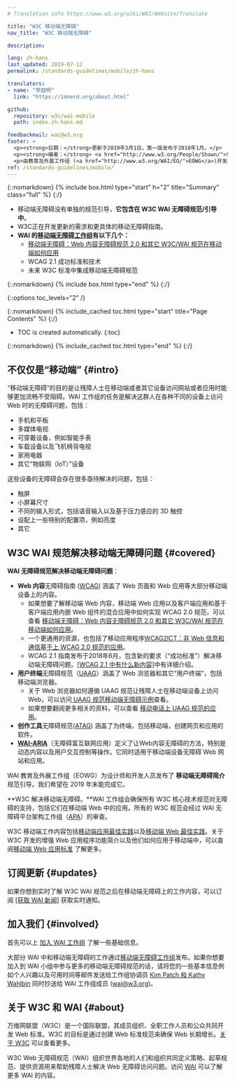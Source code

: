 ```yaml
---
# Translation info https://www.w3.org/wiki/WAI/Website/Translate

title: "W3C 移动端无障碍"
nav_title: "W3C 移动端无障碍"

description: 

lang: zh-hans
last_updated: 2019-07-12
permalink: /standards-guidelines/mobile/zh-hans

translators:
- name: "李喆明"
  link: "https://imnerd.org/about.html"

github:
  repository: w3c/wai-mobile
  path: index.zh-hans.md

feedbackmail: wai@w3.org
footer: >
  <p><strong>日期：</strong>更新于2019年3月1日。第一版发布于2018年1月。</p>
  <p><strong>编者：</strong> <a href="http://www.w3.org/People/Shawn/">Shawn Lawton Henry</a>. 贡献者： <a href="http://www.w3.org/People/Brewer/">Judy Brewer</a>.</p>
  <p>由教育及外展工作组 (<a href="http://www.w3.org/WAI/EO/">EOWG</a>)开发。</p>
ref: /standards-guidelines/mobile/
---
```


{::nomarkdown}
{% include box.html type="start" h="2" title="Summary" class="full" %}
{:/}

- 移动端无障碍没有单独的规范引导，**它包含在 W3C WAI 无障碍规范/引导中**。
- W3C正在开发更新的需求和更具体的移动无障碍指南。
- **WAI 的[移动端无障碍工作组](https://www.w3.org/WAI/GL/mobile-a11y-tf/)有以下几个：**
    - [移动端无障碍：Web 内容无障碍规范 2.0 和其它 W3C/WAI 规范在移动端如何应用](http://www.w3.org/TR/mobile-accessibility-mapping/)
    - WCAG 2.1 成功标准和技术
    - 未来 W3C 标准中集成移动端无障碍规范

{::nomarkdown}
{% include box.html type="end" %}
{:/}


{::options toc_levels="2" /}

{::nomarkdown}
{% include_cached toc.html type="start" title="Page Contents" %}
{:/}

-   TOC is created automatically.
{:toc}

{::nomarkdown}
{% include_cached toc.html type="end" %}
{:/}

## 不仅仅是“移动端” {#intro}

“移动端无障碍”的目的是让残障人士在移动端或者其它设备访问网站或者应用时能够更加流畅不受阻碍。WAI 工作组的任务是解决这群人在各种不同的设备上访问 Web 时的无障碍问题，包括：

- 手机和平板
- 多媒体电视
- 可穿戴设备，例如智能手表
- 车载设备以及飞机椅背电视
- 家用电器
- 其它“物联网（IoT）”设备

这些设备的无障碍会存在很多亟待解决的问题，包括：

- 触屏
- 小屏幕尺寸
- 不同的输入形式，包括语音输入以及基于压力感应的 3D 触控
- 设配上一些特别的配置项，例如亮度
- 其它

## W3C WAI 规范解决移动端无障碍问题 {#covered}

**WAI 无障碍规范解决移动端无障碍问题**：

- **Web 内容**无障碍指南 ([WCAG](/standards-guidelines/wcag/)) 涵盖了 Web 页面和 Web 应用等大部分移动端设备上的内容。
    - 如果想要了解移动端 Web 内容，移动端 Web 应用以及客户端应用和基于客户端应用内嵌 Web 组件的混合应用中如何实现 WCAG 2.0 规范，可以查看 [移动端无障碍：Web 内容无障碍规范 2.0 和其它 W3C/WAI 规范在移动端如何应用](http://www.w3.org/TR/mobile-accessibility-mapping/)。
    - 一个更通用的资源，也包括了移动应用程序[WCAG2ICT：非 Web 信息和通信基于上 WCAG 2.0 规范的应用](http://www.w3.org/TR/wcag2ict/)。
    - WCAG 2.1 指南发布于2018年6月，包含新的要求（“成功标准”）解决移动端无障碍问题。[[WCAG 2.1 中有什么新内容]](/standards-guidelines/wcag/new-in-21/)中有详细介绍。
- **用户终端**无障碍规范（[UAAG](/standards-guidelines/uaag/)）涵盖了 Web 浏览器和其它“用户终端”，包括移动端浏览器。
    - 关于 Web 浏览器如何遵循 UAAG 规范让残障人士在移动端设备上访问 Web，可以访问[ UAAG 规范移动端无障碍示例](http://www.w3.org/TR/IMPLEMENTING-UAAG20/mobile)查看。
    - 如果想要翻阅更多相关的资料，可以查看 [移动电话上 UAAG 规范的应用](http://www.w3.org/WAI/UA/work/wiki/Applying_UAAG_to_Mobile_Phones)。
- **创作工具**无障碍规范([ATAG](/standards-guidelines/atag)) 涵盖了为终端，包括移动端，创建网页和应用的软件。
- **[WAI-ARIA](/standards-guidelines/aria/)**（无障碍富互联网应用）定义了让Web内容无障碍的方法，特别是动态内容以及用户交互控制等操作。它同时适用于移动端设备无障碍 Web 网站和应用。

WAI 教育及外展工作组（EOWG）为设计师和开发人员发布了 **移动端无障碍简介** 规范引导。我们希望在 2019 年末能完成它。

**W3C 解决移动端无障碍。**WAI 工作组会确保所有 W3C 核心技术规范对无障碍的支持，包括它们在移动端 Web 中的应用。所有的 W3C 规范会经过 WAI 无障碍平台架构工作组（[APA](https://www.w3.org/WAI/APA/)）的审查。

W3C 移动端工作内容包括[移动端应用最佳实践](http://www.w3.org/TR/mwabp/)以及[移动端 Web 最佳实践](http://www.w3.org/TR/mobile-bp/)。关于 W3C 开发的增强 Web 应用程序功能简介以及他们如何应用于移动端中，可以查阅[移动端 Web 应用标准](http://www.w3.org/Mobile/mobile-web-app-state/) 了解更多。

## 订阅更新 {#updates}

如果你想到实时了解 W3C WAI 规范之后在移动端无障碍上的工作内容，可以订阅 [[获取 WAI 新闻]](/news/subscribe) 获取实时通知。

## 加入我们 {#involved}

首先可以上 [加入 WAI 工作组](/about/;articipating/) 了解一些基础信息。

大部分 WAI 中和移动端无障碍的工作通过[移动端无障碍工作组](https://www.w3.org/WAI/GL/mobile-a11y-tf/)发布。如果你想要加入到 WAI 小组中参与更多的移动端无障碍规范的话，请将您的一些基本信息例如个人兴趣以及可用时间等邮件发送给工作组协调员 [Kim Patch 和 Kathy Wahlbin](mailto:kathy@interactiveaccessibility.com,Kim@redstartsystems.com?cc=wai@w3.org,shadi@w3.org&subject=Mobile%20Accessibility%20Task%20Force%20Enquiry) 同时抄送给 WAI 工作组成员 (wai@w3.org)。

## 关于 W3C 和 WAI {#about}

万维网联盟（W3C）是一个国际联盟，其成员组织、全职工作人员和公众共同开发 Web 标准。W3C 的目标是通过创建 Web 标准规范来确保 Web 长期增长。[关于 W3C](http://www.w3.org/Consortium/) 可以查看更多。

W3C Web 无障碍规范（WAI）组织世界各地的人们和组织共同定义策略、起草规范、提供资源用来帮助残障人士解决 Web 无障碍访问问题。访问 [WAI](http://www.w3.org/WAI/) 可以了解更多 WAI 的内容。
